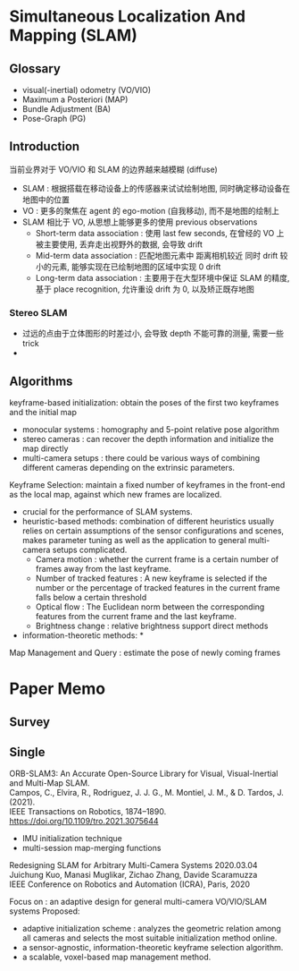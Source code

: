 # Simultaneous Localization And Mapping (SLAM)

## Glossary

* visual(-inertial) odometry        (VO/VIO)
* Maximum a Posteriori              (MAP)
* Bundle Adjustment                 (BA)
* Pose-Graph                        (PG)

## Introduction

当前业界对于 VO/VIO 和 SLAM 的边界越来越模糊 (diffuse)
* SLAM : 根据搭载在移动设备上的传感器来试试绘制地图, 同时确定移动设备在地图中的位置
* VO   : 更多的聚焦在 agent 的 ego-motion (自我移动), 而不是地图的绘制上
* SLAM 相比于 VO, 从思想上能够更多的使用 previous observations
  * Short-term data association : 使用 last few seconds, 在曾经的 VO 上被主要使用, 丢弃走出视野外的数据, 会导致 drift
  * Mid-term data association : 匹配地图元素中 距离相机较近 同时 drift 较小的元素, 能够实现在已绘制地图的区域中实现 0 drift
  * Long-term data association : 主要用于在大型环境中保证 SLAM 的精度, 基于 place recognition, 允许重设 drift 为 0, 以及矫正既存地图

### Stereo SLAM

* 过远的点由于立体图形的时差过小, 会导致 depth 不能可靠的测量, 需要一些 trick
* 




## Algorithms 



keyframe-based
initialization: obtain the poses of the first two keyframes and the initial map
* monocular systems : homography and 5-point relative pose algorithm
* stereo cameras    : can recover the depth information and initialize the map directly
* multi-camera setups : there could be various ways of combining different cameras depending on the extrinsic parameters.

Keyframe Selection: maintain a fixed number of keyframes in the front-end as the local map, against which new frames are localized. 
* crucial for the performance of SLAM systems.
* heuristic-based methods:  combination of different heuristics usually relies on certain assumptions of the sensor configurations and scenes, makes parameter tuning as well as the application to general multi-camera setups complicated.
  * Camera motion : whether the current frame is a certain number of frames away from the last keyframe.
  * Number of tracked features : A new keyframe is selected if the number or the percentage of tracked features in the current frame falls below a certain threshold
  * Optical flow  :  The Euclidean norm between the corresponding features from the current frame and the last keyframe.
  * Brightness change : relative brightness support direct methods
* information-theoretic methods:
  * 

Map Management and Query : estimate the pose of newly coming frames


# Paper Memo

## Survey



## Single


ORB-SLAM3: An Accurate Open-Source Library for Visual, Visual-Inertial and Multi-Map SLAM.  
Campos, C., Elvira, R., Rodriguez, J. J. G., M. Montiel, J. M., & D. Tardos, J. (2021).  
IEEE Transactions on Robotics, 1874–1890. https://doi.org/10.1109/tro.2021.3075644  
* IMU initialization technique
* multi-session map-merging functions







Redesigning SLAM for Arbitrary Multi-Camera Systems 2020.03.04  
Juichung Kuo, Manasi Muglikar, Zichao Zhang, Davide Scaramuzza  
IEEE Conference on Robotics and Automation (ICRA), Paris, 2020  

Focus on : an adaptive design for general multi-camera VO/VIO/SLAM systems
Proposed:
* adaptive initialization scheme  : analyzes the geometric relation among all cameras and selects the most suitable initialization method online.
* a sensor-agnostic, information-theoretic keyframe selection algorithm.
* a scalable, voxel-based map management method.



